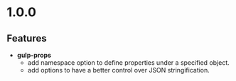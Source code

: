 # 1.0.0

## Features

- **gulp-props**
    - add namespace option to define properties under a specified object.
    - add options to have a better control over JSON stringification.
